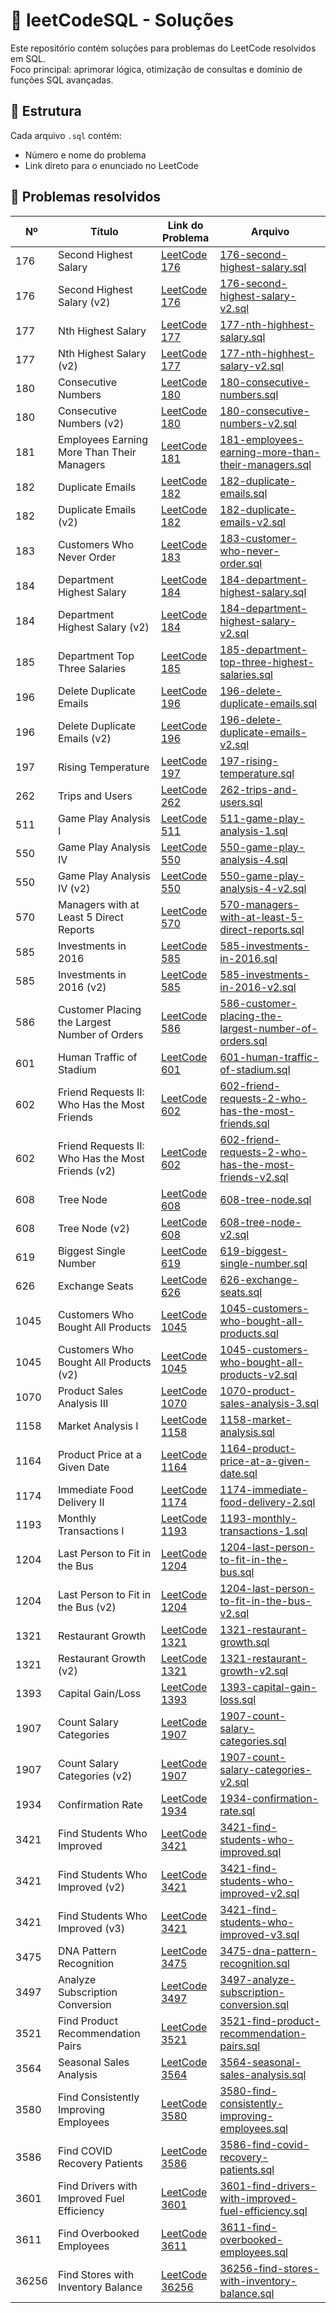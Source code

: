 # 🧠 leetCodeSQL - Soluções

Este repositório contém soluções para problemas do LeetCode resolvidos em SQL.  
Foco principal: aprimorar lógica, otimização de consultas e domínio de funções SQL avançadas.

## 📁 Estrutura

Cada arquivo `.sql` contém:

- Número e nome do problema  
- Link direto para o enunciado no LeetCode

## 📌 Problemas resolvidos

| Nº   | Título                                     | Link do Problema                                                                          | Arquivo |
|------|--------------------------------------------|--------------------------------------------------------------------------------------------|---------|
| 176  | Second Highest Salary                      | [LeetCode 176](https://leetcode.com/problems/second-highest-salary/)                      | [176-second-highest-salary.sql](176-second-highest-salary.sql) |
| 176  | Second Highest Salary (v2)                 | [LeetCode 176](https://leetcode.com/problems/second-highest-salary/)                      | [176-second-highest-salary-v2.sql](176-second-highest-salary-v2.sql) |
| 177  | Nth Highest Salary                         | [LeetCode 177](https://leetcode.com/problems/nth-highest-salary/)                         | [177-nth-highhest-salary.sql](177-nth-highhest-salary.sql) |
| 177  | Nth Highest Salary (v2)                    | [LeetCode 177](https://leetcode.com/problems/nth-highest-salary/)                         | [177-nth-highhest-salary-v2.sql](177-nth-highhest-salary-v2.sql) |
| 180  | Consecutive Numbers                        | [LeetCode 180](https://leetcode.com/problems/consecutive-numbers/)                        | [180-consecutive-numbers.sql](180-consecutive-numbers.sql) |
| 180  | Consecutive Numbers (v2)                   | [LeetCode 180](https://leetcode.com/problems/consecutive-numbers/)                        | [180-consecutive-numbers-v2.sql](180-consecutive-numbers-v2.sql) |
| 181  | Employees Earning More Than Their Managers | [LeetCode 181](https://leetcode.com/problems/employees-earning-more-than-their-managers/) | [181-employees-earning-more-than-their-managers.sql](181-employees-earning-more-than-their-managers.sql) |
| 182  | Duplicate Emails                           | [LeetCode 182](https://leetcode.com/problems/duplicate-emails/)                           | [182-duplicate-emails.sql](182-duplicate-emails.sql) |
| 182  | Duplicate Emails (v2)                      | [LeetCode 182](https://leetcode.com/problems/duplicate-emails/)                           | [182-duplicate-emails-v2.sql](182-duplicate-emails-v2.sql) |
| 183  | Customers Who Never Order                  | [LeetCode 183](https://leetcode.com/problems/customers-who-never-order/)                  | [183-customer-who-never-order.sql](183-customer-who-never-order.sql) |
| 184  | Department Highest Salary                  | [LeetCode 184](https://leetcode.com/problems/department-highest-salary/)                  | [184-department-highest-salary.sql](184-department-highest-salary.sql) |
| 184  | Department Highest Salary (v2)             | [LeetCode 184](https://leetcode.com/problems/department-highest-salary/)                  | [184-department-highest-salary-v2.sql](184-department-highest-salary-v2.sql) |
| 185  | Department Top Three Salaries              | [LeetCode 185](https://leetcode.com/problems/department-top-three-salaries/)              | [185-department-top-three-highest-salaries.sql](185-department-top-three-highest-salaries.sql) |
| 196  | Delete Duplicate Emails                    | [LeetCode 196](https://leetcode.com/problems/delete-duplicate-emails/)                    | [196-delete-duplicate-emails.sql](196-delete-duplicate-emails.sql) |
| 196  | Delete Duplicate Emails (v2)               | [LeetCode 196](https://leetcode.com/problems/delete-duplicate-emails/)                    | [196-delete-duplicate-emails-v2.sql](196-delete-duplicate-emails-v2.sql) |
| 197  | Rising Temperature                         | [LeetCode 197](https://leetcode.com/problems/rising-temperature/)                         | [197-rising-temperature.sql](197-rising-temperature.sql) |
| 262  | Trips and Users                            | [LeetCode 262](https://leetcode.com/problems/trips-and-users/)                            | [262-trips-and-users.sql](262-trips-and-users.sql) |
| 511  | Game Play Analysis I                       | [LeetCode 511](https://leetcode.com/problems/game-play-analysis-i/)                       | [511-game-play-analysis-1.sql](511-game-play-analysis-1.sql) |
| 550  | Game Play Analysis IV                      | [LeetCode 550](https://leetcode.com/problems/game-play-analysis-iv/)                      | [550-game-play-analysis-4.sql](550-game-play-analysis-4.sql) |
| 550  | Game Play Analysis IV (v2)                 | [LeetCode 550](https://leetcode.com/problems/game-play-analysis-iv/)                      | [550-game-play-analysis-4-v2.sql](550-game-play-analysis-4-v2.sql) |
| 570  | Managers with at Least 5 Direct Reports    | [LeetCode 570](https://leetcode.com/problems/managers-with-at-least-5-direct-reports/)    | [570-managers-with-at-least-5-direct-reports.sql](570-managers-with-at-least-5-direct-reports.sql) |
| 585  | Investments in 2016                        | [LeetCode 585](https://leetcode.com/problems/investments-in-2016/)                        | [585-investments-in-2016.sql](585-investments-in-2016.sql) |
| 585  | Investments in 2016 (v2)                   | [LeetCode 585](https://leetcode.com/problems/investments-in-2016/)                        | [585-investments-in-2016-v2.sql](585-investments-in-2016-v2.sql) |
| 586  | Customer Placing the Largest Number of Orders | [LeetCode 586](https://leetcode.com/problems/customer-placing-the-largest-number-of-orders/) | [586-customer-placing-the-largest-number-of-orders.sql](586-customer-placing-the-largest-number-of-orders.sql) |
| 601  | Human Traffic of Stadium                   | [LeetCode 601](https://leetcode.com/problems/human-traffic-of-stadium/)                   | [601-human-traffic-of-stadium.sql](601-human-traffic-of-stadium.sql) |
| 602  | Friend Requests II: Who Has the Most Friends | [LeetCode 602](https://leetcode.com/problems/friend-requests-ii-who-has-the-most-friends/) | [602-friend-requests-2-who-has-the-most-friends.sql](602-friend-requests-2-who-has-the-most-friends.sql) |
| 602  | Friend Requests II: Who Has the Most Friends (v2) | [LeetCode 602](https://leetcode.com/problems/friend-requests-ii-who-has-the-most-friends/) | [602-friend-requests-2-who-has-the-most-friends-v2.sql](602-friend-requests-2-who-has-the-most-friends-v2.sql) |
| 608  | Tree Node                                  | [LeetCode 608](https://leetcode.com/problems/tree-node/)                                  | [608-tree-node.sql](608-tree-node.sql) |
| 608  | Tree Node (v2)                             | [LeetCode 608](https://leetcode.com/problems/tree-node/)                                  | [608-tree-node-v2.sql](608-tree-node-v2.sql) |
| 619  | Biggest Single Number                      | [LeetCode 619](https://leetcode.com/problems/biggest-single-number/)                      | [619-biggest-single-number.sql](619-biggest-single-number.sql) |
| 626  | Exchange Seats                             | [LeetCode 626](https://leetcode.com/problems/exchange-seats/)                             | [626-exchange-seats.sql](626-exchange-seats.sql) |
| 1045 | Customers Who Bought All Products          | [LeetCode 1045](https://leetcode.com/problems/customers-who-bought-all-products/)         | [1045-customers-who-bought-all-products.sql](1045-customers-who-bought-all-products.sql) |
| 1045 | Customers Who Bought All Products (v2)     | [LeetCode 1045](https://leetcode.com/problems/customers-who-bought-all-products/)         | [1045-customers-who-bought-all-products-v2.sql](1045-customers-who-bought-all-products-v2.sql) |
| 1070 | Product Sales Analysis III                 | [LeetCode 1070](https://leetcode.com/problems/product-sales-analysis-iii/)                | [1070-product-sales-analysis-3.sql](1070-product-sales-analysis-3.sql) |
| 1158 | Market Analysis I                          | [LeetCode 1158](https://leetcode.com/problems/market-analysis-i/)                         | [1158-market-analysis.sql](1158-market-analysis.sql) |
| 1164 | Product Price at a Given Date              | [LeetCode 1164](https://leetcode.com/problems/product-price-at-a-given-date/)             | [1164-product-price-at-a-given-date.sql](1164-product-price-at-a-given-date.sql) |
| 1174 | Immediate Food Delivery II                 | [LeetCode 1174](https://leetcode.com/problems/immediate-food-delivery-ii/)                | [1174-immediate-food-delivery-2.sql](1174-immediate-food-delivery-2.sql) |
| 1193 | Monthly Transactions I                     | [LeetCode 1193](https://leetcode.com/problems/monthly-transactions-i/)                    | [1193-monthly-transactions-1.sql](1193-monthly-transactions-1.sql) |
| 1204 | Last Person to Fit in the Bus             | [LeetCode 1204](https://leetcode.com/problems/last-person-to-fit-in-the-bus/)             | [1204-last-person-to-fit-in-the-bus.sql](1204-last-person-to-fit-in-the-bus.sql) |
| 1204 | Last Person to Fit in the Bus (v2)        | [LeetCode 1204](https://leetcode.com/problems/last-person-to-fit-in-the-bus/)             | [1204-last-person-to-fit-in-the-bus-v2.sql](1204-last-person-to-fit-in-the-bus-v2.sql) |
| 1321 | Restaurant Growth                          | [LeetCode 1321](https://leetcode.com/problems/restaurant-growth/)                         | [1321-restaurant-growth.sql](1321-restaurant-growth.sql) |
| 1321 | Restaurant Growth (v2)                     | [LeetCode 1321](https://leetcode.com/problems/restaurant-growth/)                         | [1321-restaurant-growth-v2.sql](1321-restaurant-growth-v2.sql) |
| 1393 | Capital Gain/Loss                          | [LeetCode 1393](https://leetcode.com/problems/capital-gainloss/)                          | [1393-capital-gain-loss.sql](1393-capital-gain-loss.sql) |
| 1907 | Count Salary Categories                    | [LeetCode 1907](https://leetcode.com/problems/count-salary-categories/)                   | [1907-count-salary-categories.sql](1907-count-salary-categories.sql) |
| 1907 | Count Salary Categories (v2)               | [LeetCode 1907](https://leetcode.com/problems/count-salary-categories/)                   | [1907-count-salary-categories-v2.sql](1907-count-salary-categories-v2.sql) |
| 1934 | Confirmation Rate                          | [LeetCode 1934](https://leetcode.com/problems/confirmation-rate/)                         | [1934-confirmation-rate.sql](1934-confirmation-rate.sql) |
| 3421 | Find Students Who Improved                 | [LeetCode 3421](https://leetcode.com/problems/find-students-who-improved/)                | [3421-find-students-who-improved.sql](3421-find-students-who-improved.sql) |
| 3421 | Find Students Who Improved (v2)            | [LeetCode 3421](https://leetcode.com/problems/find-students-who-improved/)                | [3421-find-students-who-improved-v2.sql](3421-find-students-who-improved-v2.sql) |
| 3421 | Find Students Who Improved (v3)            | [LeetCode 3421](https://leetcode.com/problems/find-students-who-improved/)                | [3421-find-students-who-improved-v3.sql](3421-find-students-who-improved-v3.sql) |
| 3475 | DNA Pattern Recognition                    | [LeetCode 3475](https://leetcode.com/problems/dna-pattern-recognition/)                   | [3475-dna-pattern-recognition.sql](3475-dna-pattern-recognition.sql) |
| 3497 | Analyze Subscription Conversion            | [LeetCode 3497](https://leetcode.com/problems/analyze-subscription-conversion/)           | [3497-analyze-subscription-conversion.sql](3497-analyze-subscription-conversion.sql) |
| 3521 | Find Product Recommendation Pairs         | [LeetCode 3521](https://leetcode.com/problems/find-product-recommendation-pairs/)         | [3521-find-product-recommendation-pairs.sql](3521-find-product-recommendation-pairs.sql) |
| 3564 | Seasonal Sales Analysis                    | [LeetCode 3564](https://leetcode.com/problems/seasonal-sales-analysis/)                   | [3564-seasonal-sales-analysis.sql](3564-seasonal-sales-analysis.sql) |
| 3580 | Find Consistently Improving Employees     | [LeetCode 3580](https://leetcode.com/problems/find-consistently-improving-employees/)     | [3580-find-consistently-improving-employees.sql](3580-find-consistently-improving-employees.sql) |
| 3586 | Find COVID Recovery Patients              | [LeetCode 3586](https://leetcode.com/problems/find-covid-recovery-patients/)              | [3586-find-covid-recovery-patients.sql](3586-find-covid-recovery-patients.sql) |
| 3601 | Find Drivers with Improved Fuel Efficiency | [LeetCode 3601](https://leetcode.com/problems/find-drivers-with-improved-fuel-efficiency/) | [3601-find-drivers-with-improved-fuel-efficiency.sql](3601-find-drivers-with-improved-fuel-efficiency.sql) |
| 3611 | Find Overbooked Employees                 | [LeetCode 3611](https://leetcode.com/problems/find-overbooked-employees/)                 | [3611-find-overbooked-employees.sql](3611-find-overbooked-employees.sql) |
| 36256| Find Stores with Inventory Balance        | [LeetCode 36256](https://leetcode.com/problems/find-stores-with-inventory-balance/)       | [36256-find-stores-with-inventory-balance.sql](36256-find-stores-with-inventory-balance.sql) |

